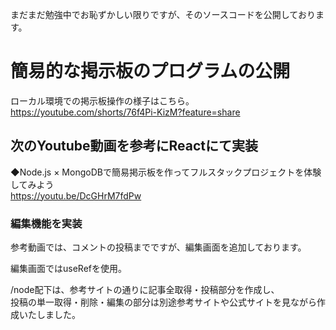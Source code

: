 まだまだ勉強中でお恥ずかしい限りですが、そのソースコードを公開しております。

# 簡易的な掲示板のプログラムの公開
ローカル環境での掲示板操作の様子はこちら。  
https://youtube.com/shorts/76f4Pi-KizM?feature=share

## 次のYoutube動画を参考にReactにて実装
◆Node.js × MongoDBで簡易掲示板を作ってフルスタックプロジェクトを体験してみよう  
https://youtu.be/DcGHrM7fdPw


### 編集機能を実装
参考動画では、コメントの投稿までですが、編集画面を追加しております。

編集画面ではuseRefを使用。

/node配下は、参考サイトの通りに記事全取得・投稿部分を作成し、  
投稿の単一取得・削除・編集の部分は別途参考サイトや公式サイトを見ながら作成いたしました。
